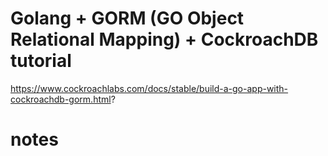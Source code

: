 # Golang + GORM (GO Object Relational Mapping) + CockroachDB tutorial

https://www.cockroachlabs.com/docs/stable/build-a-go-app-with-cockroachdb-gorm.html?

# notes
